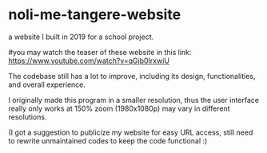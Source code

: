 # noli-me-tangere-website
a website I built in 2019 for a school project.

#you may watch the teaser of these website in this link: https://www.youtube.com/watch?v=qGjb0IrxwiU 

The codebase still has a lot to improve, including its design, functionalities, and overall experience.

I originally made this program in a smaller resolution, thus the user interface really only works at 150% zoom (1980x1080p) may vary in different resolutions.

(I got a suggestion to publicize my website for easy URL access, still need to rewrite unmaintained codes to keep the code functional :)
